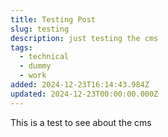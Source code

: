 ```yaml
---
title: Testing Post
slug: testing
description: just testing the cms
tags:
  - technical
  - dummy
  - work
added: 2024-12-23T16:14:43.984Z
updated: 2024-12-23T00:00:00.000Z
---
```


This is a test to see about the cms
